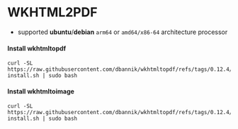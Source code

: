 # WKHTML2PDF
- supported **ubuntu**/**debian** `arm64` or `amd64/x86-64` architecture processor

#### Install wkhtmltopdf
```shell
curl -SL https://raw.githubusercontent.com/dbannik/wkhtmltopdf/refs/tags/0.12.4/wkhtmltopdf-install.sh | sudo bash
```

#### Install wkhtmltoimage
```shell
curl -SL https://raw.githubusercontent.com/dbannik/wkhtmltopdf/refs/tags/0.12.4/wkhtmltoimage-install.sh | sudo bash
```